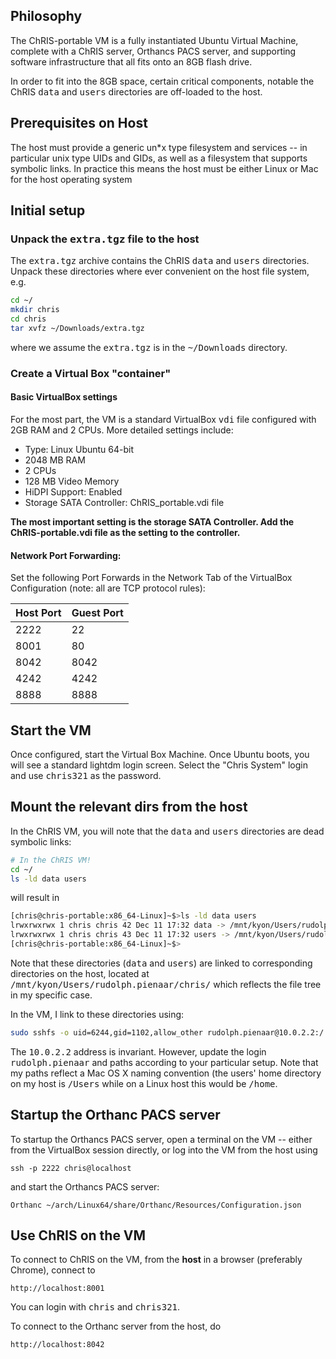 
## Philosophy

The ChRIS-portable VM is a fully instantiated Ubuntu Virtual Machine, complete with a ChRIS server, Orthancs PACS server, and supporting software infrastructure that all fits onto an 8GB flash drive.

In order to fit into the 8GB space, certain critical components, notable the ChRIS <tt>data</tt> and <tt>users</tt> directories are off-loaded to the host.

## Prerequisites on Host

The host must provide a generic un*x type filesystem and services -- in particular unix type UIDs and GIDs, as well as a filesystem that supports symbolic links. In practice this means the host must be either Linux or Mac for the host operating system

## Initial setup

### Unpack the <tt>extra.tgz</tt> file to the host

The <tt>extra.tgz</tt> archive contains the ChRIS <tt>data</tt> and <tt>users</tt> directories. Unpack these directories where ever convenient on the host file system, e.g.

```bash
cd ~/
mkdir chris
cd chris
tar xvfz ~/Downloads/extra.tgz
```

where we assume the <tt>extra.tgz</tt> is in the <tt>~/Downloads</tt> directory.

### Create a Virtual Box "container"

#### Basic VirtualBox settings

For the most part, the VM is a standard VirtualBox <tt>vdi</tt> file configured with 2GB RAM and 2 CPUs. More detailed settings include: 

* Type: Linux Ubuntu 64-bit
* 2048 MB RAM
* 2 CPUs
* 128 MB Video Memory
* HiDPI Support: Enabled
* Storage SATA Controller: ChRIS_portable.vdi file

**The most important setting is the storage SATA Controller. Add the ChRIS-portable.vdi file as the setting to the controller.**

#### Network Port Forwarding:

Set the following Port Forwards in the Network Tab of the VirtualBox Configuration (note: all are TCP protocol rules):

| Host Port | Guest Port |
|-----------|------------|
|   2222    |    22      |
|   8001    |    80      |
|   8042    |   8042     |
|   4242    |   4242     |
|   8888    |   8888     |

## Start the VM

Once configured, start the Virtual Box Machine. Once Ubuntu boots, you will see a standard lightdm login screen. Select the "Chris System" login and use <tt>chris321</tt> as the password.

## Mount the relevant dirs from the host

In the ChRIS VM, you will note that the <tt>data</tt> and <tt>users</tt> directories are dead symbolic links:

```bash
# In the ChRIS VM!
cd ~/
ls -ld data users
```

will result in

```bash
[chris@chris-portable:x86_64-Linux]~$>ls -ld data users
lrwxrwxrwx 1 chris chris 42 Dec 11 17:32 data -> /mnt/kyon/Users/rudolph.pienaar/chris/data
lrwxrwxrwx 1 chris chris 43 Dec 11 17:32 users -> /mnt/kyon/Users/rudolph.pienaar/chris/users
[chris@chris-portable:x86_64-Linux]~$>
```

Note that these directories (<tt>data</tt> and <tt>users</tt>) are linked to corresponding directories on the host, located at <tt>/mnt/kyon/Users/rudolph.pienaar/chris/</tt> which reflects the file tree in my specific case.

In the VM, I link to these directories using:

```bash
sudo sshfs -o uid=6244,gid=1102,allow_other rudolph.pienaar@10.0.2.2:/ /mnt/kyon
```

The <tt>10.0.2.2</tt> address is invariant. However, update the login <tt>rudolph.pienaar</tt> and paths according to your particular setup. Note that my paths reflect a Mac OS X naming convention (the users' home directory on my host is <tt>/Users</tt> while on a Linux host this would be <tt>/home</tt>.

## Startup the Orthanc PACS server

To startup the Orthancs PACS server, open a terminal on the VM -- either from the VirtualBox session directly, or log into the VM from the host using

```
ssh -p 2222 chris@localhost
```

and start the Orthancs PACS server:

```
Orthanc ~/arch/Linux64/share/Orthanc/Resources/Configuration.json
```

## Use ChRIS on the VM

To connect to ChRIS on the VM, from the **host** in a browser (preferably Chrome), connect to

```
http://localhost:8001
```

You can login with <tt>chris</tt> and <tt>chris321</tt>.

To connect to the Orthanc server from the host, do

```
http://localhost:8042
```


